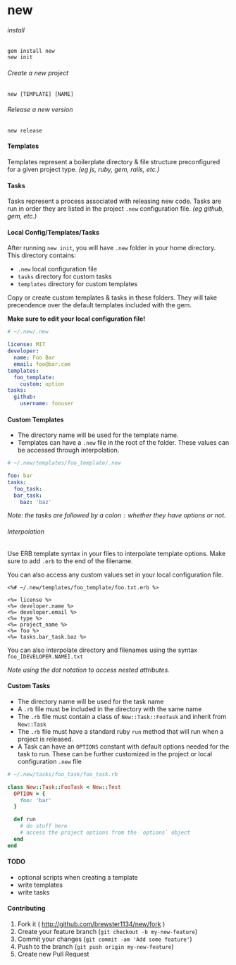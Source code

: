 # new
###### install
```shell
gem install new
new init
```

###### Create a new project
```shell
new [TEMPLATE] [NAME]
```

###### Release a new version
```shell
new release
```

#### Templates
Templates represent a boilerplate directory & file structure preconfigured for a given project type. _(eg js, ruby, gem, rails, etc.)_

#### Tasks
Tasks represent a process associated with releasing new code.  Tasks are run in order they are listed in the project `.new` configuration file. _(eg github, gem, etc.)_

#### Local Config/Templates/Tasks
After running `new init`, you will have `.new` folder in your home directory.  This directory contains:

* `.new` local configuration file
* `tasks` directory for custom tasks
* `templates` directory for custom templates

Copy or create custom templates & tasks in these folders.  They will take precendence over the default templates included with the gem.

**Make sure to edit your local configuration file!**

```yaml
# ~/.new/.new

license: MIT
developer:
  name: Foo Bar
  email: foo@bar.com
templates:
  foo_template:
    custom: option
tasks:
  github:
    username: foouser
```


#### Custom Templates
* The directory name will be used for the template name.
* Templates can have a `.new` file in the root of the folder.  These values can be accessed through interpolation.

```yaml
# ~/.new/templates/foo_template/.new

foo: bar
tasks:
  foo_task:
  bar_task:
    baz: 'baz'
```

_Note: the tasks are followed by a colon `:` whether they have options or not._

###### Interpolation
Use ERB template syntax in your files to interpolate template options.  Make sure to add `.erb` to the end of the filename.

You can also access any custom values set in your local configuration file.

```erb
<%# ~/.new/templates/foo_template/foo.txt.erb %>

<%= license %>
<%= developer.name %>
<%= developer.email %>
<%= type %>
<%= project_name %>
<%= foo %>
<%= tasks.bar_task.baz %>
```

You can also interpolate directory and filenames using the syntax `foo_[DEVELOPER.NAME].txt`

_Note using the dot notation to access nested attributes._

#### Custom Tasks
* The directory name will be used for the task name
* A `.rb` file must be included in the directory with the same name
* The `.rb` file must contain a class of `New::Task::FooTask` and inherit from `New::Task`
* The `.rb` file must have a standard ruby `run` method that will run when a project is released.
* A Task can have an `OPTIONS` constant with default options needed for the task to run.  These can be further customized in the project or local configuration `.new` file

```ruby
# ~/.new/tasks/foo_task/foo_task.rb

class New::Task::FooTask < New::Test
  OPTION = {
    foo: 'bar'
  }

  def run
    # do stuff here
    # access the project options from the `options` object
  end
end
```

#### TODO
* optional scripts when creating a template
* write templates
* write tasks

#### Contributing
1. Fork it ( http://github.com/brewster1134/new/fork )
2. Create your feature branch (`git checkout -b my-new-feature`)
3. Commit your changes (`git commit -am 'Add some feature'`)
4. Push to the branch (`git push origin my-new-feature`)
5. Create new Pull Request
